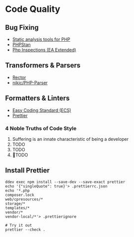 # Code Quality

## Bug Fixing

- [Static analysis tools for PHP](https://github.com/exakat/php-static-analysis-tools)
- [PHPStan](https://phpstan.org/)
- [Php Inspections (EA Extended)](https://plugins.jetbrains.com/plugin/7622-php-inspections-ea-extended-)

## Transformers & Parsers

- [Rector](https://getrector.org/)
- [nikic/PHP-Parser](https://github.com/nikic/PHP-Parser/)

## Formatters & Linters

- [Easy Coding Standard (ECS)](https://github.com/symplify/easy-coding-standard)
- [Prettier](https://prettier.io/)

### 4 Noble Truths of Code Style

1. Suffering is an innate characteristic of being a developer
2. TODO
3. TODO
4. 🧘TODO

## Install Prettier

```shell
ddev exec npm install --save-dev --save-exact prettier
echo '{"singleQuote": true}'> .prettierrc.json
echo '*.php
composer.lock
web/cpresources/*
storage/*
templates/*
vendor/*
vendor-local/*'> .prettierignore

# Try it out
prettier --check .
```
